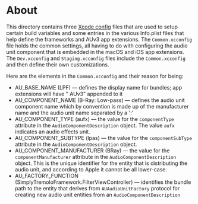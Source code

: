 # About

This directory contains three [Xcode config](https://nshipster.com/xcconfig/) files that are used to setup
certain build variables and some entries in the various Info.plist files that help define the frameworks and
AUv3 app extensions. The `Common.xcconfig` file holds the common settings, all having to do with configuring the
audio unit component that is embedded in the macOS and iOS app extensions. The `Dev.xcconfig` and
`Staging.xcconfig` files include the `Common.xcconfig` and then define their own customizations.

Here are the elements in the `Common.xcconfig` and their reason for being:

* AU_BASE_NAME (LPF) — defines the display name for bundles; app extensions will have " AUv3" appended to it
* AU_COMPONENT_NAME (B-Ray: Low-pass) — defines the audio unit component name which by convention is made up of
  the manufacturer name and the audio unit name separated by a ':'
* AU_COMPONENT_TYPE (aufx) — the value for the `componentType` attribute in the `AudioComponentDescription`
  object. The value `aufx` indicates an audio effects unit.
* AU_COMPONENT_SUBTYPE (lpas) — the value for the `componentSubType` attribute in the
  `AudioComponentDescription` object.
* AU_COMPONENT_MANUFACTURER (BRay) — the value for the `componentManufacturer` attribute in the
  `AudioComponentDescription` object. This is the unique identifier for the entity that is distributing the
  audio unit, and according to Apple it cannot be all lower-case.
* AU_FACTORY_FUNCTION (SimplyTremoloFramework.FilterViewController) — identifies the bundle path to the entity
  that derives from `AUAudioUnitFactory` protocol for creating new audio unit entities from an
  `AudioComponentDescription`

